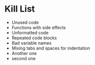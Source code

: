 Kill List
=========
* Unused code
* Functions with side effects
* Unformatted code
* Repeated code blocks
* Bad variable names
* Mixing tabs and spaces for indentation
* Another one
* second one
